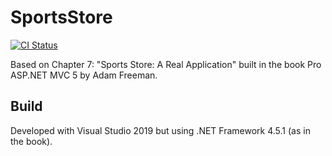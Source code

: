 # SportsStore

[![CI Status][ci-status-badge]][ci-status]

Based on Chapter 7: "Sports Store: A Real Application" built in the book Pro ASP.NET MVC 5 by Adam Freeman.

## Build

Developed with Visual Studio 2019 but using .NET Framework 4.5.1 (as in the book).


[ci-status]: https://dev.azure.com/feliperomeromx/Projects/_build/latest?definitionId=13&branchName=master
[ci-status-badge]: https://dev.azure.com/feliperomeromx/Projects/_apis/build/status/feliperomero3.SportsStorePro?branchName=master
